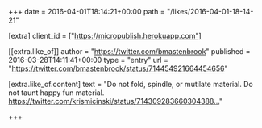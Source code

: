 +++
date = 2016-04-01T18:14:21+00:00
path = "/likes/2016-04-01-18-14-21"

[extra]
client_id = ["https://micropublish.herokuapp.com"]

[[extra.like_of]]
author = "https://twitter.com/bmastenbrook"
published = 2016-03-28T14:11:41+00:00
type = "entry"
url = "https://twitter.com/bmastenbrook/status/714454921664454656"

[extra.like_of.content]
text = "Do not fold, spindle, or mutilate material. Do not taunt happy fun material. https://twitter.com/krismicinski/status/714309283660304388…"

+++

